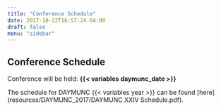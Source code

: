 ```yaml
---
title: "Conference Schedule"
date: 2017-10-22T16:57:24-04:00
draft: false
menu: "sidebar"
---
```


## Conference Schedule
Conference will be held: __{{< variables daymunc_date >}}__

The schedule for DAYMUNC {{< variables year >}} can be found [here](resources/DAYMUNC_2017/DAYMUNC XXIV Schedule.pdf).